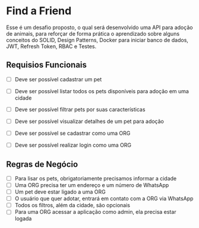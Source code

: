 # Find a Friend

Esse é um desafio proposto, o qual será desenvolvido uma API para adoção de animais, 
para reforçar de forma prática o aprendizado sobre alguns conceitos do SOLID, 
Design Patterns, Docker para iniciar banco de dados, JWT, Refresh Token, RBAC e Testes.


## Requisios Funcionais

- [ ] Deve ser possível cadastrar um pet
- [ ] Deve ser possível listar todos os pets disponíveis para adoção em uma cidade
- [ ] Deve ser possível filtrar pets por suas características
- [ ] Deve ser possível visualizar detalhes de um pet para adoção
- [ ] Deve ser possível se cadastrar como uma ORG
- [ ] Deve ser possível realizar login como uma ORG


## Regras de Negócio

- [ ] Para lisar os pets, obrigatoriamente precisamos informar a cidade
- [ ] Uma ORG precisa ter um endereço e um número de WhatsApp
- [ ] Um pet deve estar ligado a uma ORG
- [ ] O usuário que quer adotar, entrará em contato com a ORG via WhatsApp
- [ ] Todos os filtros, além da cidade, são opcionais
- [ ] Para uma ORG acessar a aplicação como admin, ela precisa estar logada